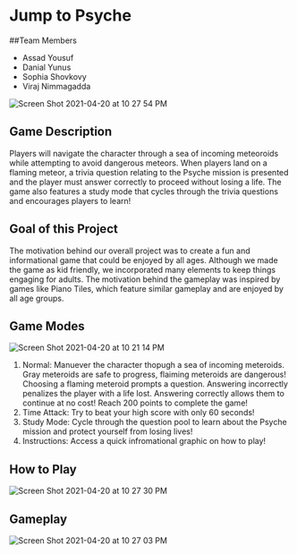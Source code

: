 # Jump to Psyche

##Team Members

- Assad Yousuf
- Danial Yunus
- Sophia Shovkovy
- Viraj Nimmagadda 

![Screen Shot 2021-04-20 at 10 27 54 PM](https://user-images.githubusercontent.com/46613112/115501236-a9230180-a227-11eb-9dff-821808e33457.png)

## Game Description
Players will navigate the character through a sea of incoming meteoroids while attempting to avoid dangerous meteors. When players land on a flaming meteor, a trivia question relating to the Psyche mission is presented and the player must answer correctly to proceed without losing a life. The game also features a study mode that cycles through the trivia questions and encourages players to learn!

## Goal of this Project
The motivation behind our overall project was to create a fun and informational game that could be enjoyed by all ages. Although we made the game as kid friendly, we incorporated many elements to keep things engaging for adults. The motivation behind the gameplay was inspired by games like Piano Tiles, which feature similar gameplay and are enjoyed by all age groups. 

## Game Modes
![Screen Shot 2021-04-20 at 10 21 14 PM](https://user-images.githubusercontent.com/46613112/115500729-bbe90680-a226-11eb-9f91-78e48e736408.png)


1. Normal: Manuever the character thopugh a sea of incoming meteroids. Gray meteroids are safe to progress, flaiming meteroids are dangerous! Choosing a flaming meteroid prompts a question. Answering incorrectly penalizes the player with a life lost. Answering correctly allows them to continue at no cost! Reach 200 points to complete the game!
2. Time Attack: Try to beat your high score with only 60 seconds! 
3. Study Mode: Cycle through the question pool to learn about the Psyche mission and protect yourself from losing lives!
4. Instructions: Access a quick infromational graphic on how to play!



## How to Play
![Screen Shot 2021-04-20 at 10 27 30 PM](https://user-images.githubusercontent.com/46613112/115501192-9ad4e580-a227-11eb-8a1a-c11ee6183299.png)


## Gameplay
![Screen Shot 2021-04-20 at 10 27 03 PM](https://user-images.githubusercontent.com/46613112/115501153-8abd0600-a227-11eb-991f-440d86d0f6bb.png)


